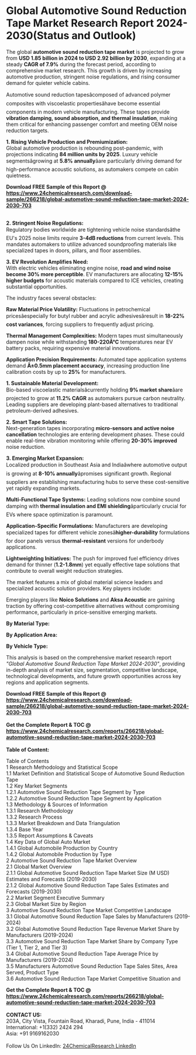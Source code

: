 <h1>Global Automotive Sound Reduction Tape Market Research Report 2024-2030(Status and Outlook)</h1><p>The global <strong>automotive sound reduction tape market</strong> is projected to grow from <strong>USD 1.85 billion in 2024 to USD 2.92 billion by 2030</strong>, expanding at a steady <strong>CAGR of 7.9%</strong> during the forecast period, according to comprehensive market research. This growth is driven by increasing automotive production, stringent noise regulations, and rising consumer demand for quieter vehicle cabins.</p><p>Automotive sound reduction tapesâcomposed of advanced polymer composites with viscoelastic propertiesâhave become essential components in modern vehicle manufacturing. These tapes provide <strong>vibration damping, sound absorption, and thermal insulation</strong>, making them critical for enhancing passenger comfort and meeting OEM noise reduction targets.</p><p><strong>1. Rising Vehicle Production and Premiumization:</strong><br>
Global automotive production is rebounding post-pandemic, with projections indicating <strong>84 million units by 2025</strong>. Luxury vehicle segmentsâgrowing at <strong>5.8% annually</strong>âare particularly driving demand for high-performance acoustic solutions, as automakers compete on cabin quietness.</p><div><b>Download FREE Sample of this Report @ 
            <a href="https://www.24chemicalresearch.com/download-sample/266218/global-automotive-sound-reduction-tape-market-2024-2030-703">
            https://www.24chemicalresearch.com/download-sample/266218/global-automotive-sound-reduction-tape-market-2024-2030-703</a></b></div><br><p><strong>2. Stringent Noise Regulations:</strong><br>
Regulatory bodies worldwide are tightening vehicle noise standardsâthe EU's 2025 noise limits require <strong>3-4dB reductions</strong> from current levels. This mandates automakers to utilize advanced soundproofing materials like specialized tapes in doors, pillars, and floor assemblies.</p><p><strong>3. EV Revolution Amplifies Need:</strong><br>
With electric vehicles eliminating engine noise, <strong>road and wind noise become 30% more perceptible</strong>. EV manufacturers are allocating <strong>12-15% higher budgets</strong> for acoustic materials compared to ICE vehicles, creating substantial opportunities.</p><p>The industry faces several obstacles:</p><p><strong>Raw Material Price Volatility:</strong> Fluctuations in petrochemical pricesâespecially for butyl rubber and acrylic adhesivesâresult in <strong>18-22% cost variances</strong>, forcing suppliers to frequently adjust pricing.</p><p><strong>Thermal Management Complexities:</strong> Modern tapes must simultaneously dampen noise while withstanding <strong>180-220Â°C</strong> temperatures near EV battery packs, requiring expensive material innovations.</p><p><strong>Application Precision Requirements:</strong> Automated tape application systems demand <strong>Â±0.5mm placement accuracy</strong>, increasing production line calibration costs by up to <strong>25%</strong> for manufacturers.</p><p><strong>1. Sustainable Material Development:</strong><br>
Bio-based viscoelastic materialsâcurrently holding <strong>9% market share</strong>âare projected to grow at <strong>11.2% CAGR</strong> as automakers pursue carbon neutrality. Leading suppliers are developing plant-based alternatives to traditional petroleum-derived adhesives.</p><p><strong>2. Smart Tape Solutions:</strong><br>
Next-generation tapes incorporating <strong>micro-sensors and active noise cancellation</strong> technologies are entering development phases. These could enable real-time vibration monitoring while offering <strong>20-30% improved</strong> noise reduction.</p><p><strong>3. Emerging Market Expansion:</strong><br>
Localized production in Southeast Asia and Indiaâwhere automotive output is growing at <strong>8-10% annually</strong>âpromises significant growth. Regional suppliers are establishing manufacturing hubs to serve these cost-sensitive yet rapidly expanding markets.</p><p><strong>Multi-Functional Tape Systems:</strong> Leading solutions now combine sound damping with <strong>thermal insulation and EMI shielding</strong>âparticularly crucial for EVs where space optimization is paramount.</p><p><strong>Application-Specific Formulations:</strong> Manufacturers are developing specialized tapes for different vehicle zonesâ<strong>higher-durability</strong> formulations for door panels versus <strong>thermal-resistant</strong> versions for underbody applications.</p><p><strong>Lightweighting Initiatives:</strong> The push for improved fuel efficiency drives demand for thinner (<strong>1.2-1.8mm</strong>) yet equally effective tape solutions that contribute to overall weight reduction strategies.</p><p>The market features a mix of global material science leaders and specialized acoustic solution providers. Key players include:</p><p>Emerging players like <strong>Noico Solutions</strong> and <strong>Aksa Acoustic</strong> are gaining traction by offering cost-competitive alternatives without compromising performance, particularly in price-sensitive emerging markets.</p><p><strong>By Material Type:</strong></p><p><strong>By Application Area:</strong></p><p><strong>By Vehicle Type:</strong></p><p>This analysis is based on the comprehensive market research report <em>"Global Automotive Sound Reduction Tape Market 2024-2030"</em>, providing in-depth analysis of market size, segmentation, competitive landscape, technological developments, and future growth opportunities across key regions and application segments.</p><div><b>Download FREE Sample of this Report @ 
            <a href="https://www.24chemicalresearch.com/download-sample/266218/global-automotive-sound-reduction-tape-market-2024-2030-703">
            https://www.24chemicalresearch.com/download-sample/266218/global-automotive-sound-reduction-tape-market-2024-2030-703</a></b></div><br><div><b>Get the Complete Report & TOC @ 
            <a href="https://www.24chemicalresearch.com/reports/266218/global-automotive-sound-reduction-tape-market-2024-2030-703">
            https://www.24chemicalresearch.com/reports/266218/global-automotive-sound-reduction-tape-market-2024-2030-703</a></b></div><br>
            <b>Table of Content:</b><p>Table of Contents<br />
1 Research Methodology and Statistical Scope<br />
1.1 Market Definition and Statistical Scope of Automotive Sound Reduction Tape<br />
1.2 Key Market Segments<br />
1.2.1 Automotive Sound Reduction Tape Segment by Type<br />
1.2.2 Automotive Sound Reduction Tape Segment by Application<br />
1.3 Methodology & Sources of Information<br />
1.3.1 Research Methodology<br />
1.3.2 Research Process<br />
1.3.3 Market Breakdown and Data Triangulation<br />
1.3.4 Base Year<br />
1.3.5 Report Assumptions & Caveats<br />
1.4 Key Data of Global Auto Market<br />
1.4.1 Global Automobile Production by Country<br />
1.4.2 Global Automobile Production by Type<br />
2 Automotive Sound Reduction Tape Market Overview<br />
2.1 Global Market Overview<br />
2.1.1 Global Automotive Sound Reduction Tape Market Size (M USD) Estimates and Forecasts (2019-2030)<br />
2.1.2 Global Automotive Sound Reduction Tape Sales Estimates and Forecasts (2019-2030)<br />
2.2 Market Segment Executive Summary<br />
2.3 Global Market Size by Region<br />
3 Automotive Sound Reduction Tape Market Competitive Landscape<br />
3.1 Global Automotive Sound Reduction Tape Sales by Manufacturers (2019-2024)<br />
3.2 Global Automotive Sound Reduction Tape Revenue Market Share by Manufacturers (2019-2024)<br />
3.3 Automotive Sound Reduction Tape Market Share by Company Type (Tier 1, Tier 2, and Tier 3)<br />
3.4 Global Automotive Sound Reduction Tape Average Price by Manufacturers (2019-2024)<br />
3.5 Manufacturers Automotive Sound Reduction Tape Sales Sites, Area Served, Product Type<br />
3.6 Automotive Sound Reduction Tape Market Competitive Situation and </p><div><b>Get the Complete Report & TOC @ 
            <a href="https://www.24chemicalresearch.com/reports/266218/global-automotive-sound-reduction-tape-market-2024-2030-703">
            https://www.24chemicalresearch.com/reports/266218/global-automotive-sound-reduction-tape-market-2024-2030-703</a></b></div><br><b>CONTACT US:</b><br>
            203A, City Vista, Fountain Road, Kharadi, Pune, India - 411014<br>
            International: +1(332) 2424 294<br>
            Asia: +91 9169162030 <br><br>
            Follow Us On LinkedIn: <a href="https://www.linkedin.com/company/24chemicalresearch/">24ChemicalResearch LinkedIn</a>